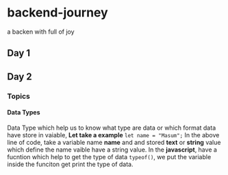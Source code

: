 # backend-journey
a backen with full of joy

## Day 1

## Day 2 
### Topics
#### Data Types

Data Type which help us to know what type are data or which format data have store in vaiable, 
**Let take a example**
`
let name = "Masum";
`
In the above line of code, take a variable name __name__ and and stored **text** or **string** value which define the name vaible have a string value.
In the **javascript**, have a fucntion which help to get the type of data `typeof()`, we put the variable inside the funciton get print the type of data.
